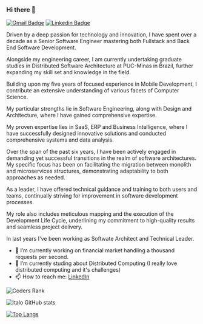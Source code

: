 ### Hi there 👋

[![Gmail Badge](https://img.shields.io/badge/-Gmail-c14438?style=flat-square&logo=Gmail&logoColor=white&link=mailto:flaubert165@gmail.com)](mailto:flaubert165@gmail.com)
[![Linkedin Badge](https://img.shields.io/badge/-LinkedIn-blue?style=flat-square&logo=Linkedin&logoColor=white&link=https://www.linkedin.com/in/ifsantana/)](https://www.linkedin.com/in/ifsantana/)

Driven by a deep passion for technology and innovation, I have spent over a decade as a Senior Software Engineer mastering both Fullstack and Back End Software Development. 

Alongside my engineering career, I am currently undertaking graduate studies in Distributed Software Architecture at PUC-Minas in Brazil, further expanding my skill set and knowledge in the field.

Building upon my five years of focused experience in Mobile Development, I contribute an extensive understanding of various facets of Computer Science. 

My particular strengths lie in Software Engineering, along with Design and Architecture, where I have gained comprehensive expertise.

My proven expertise lies in SaaS, ERP and Business Intelligence, where I have successfully designed innovative solutions and conducted comprehensive systems and data analysis. 

Over the span of the past six years, I have been actively engaged in demanding yet successful transitions in the realm of software architectures. My specific focus has been on facilitating the migration between monolith and microservices structures, demonstrating adaptability to both approaches as needed.

As a leader, I have offered technical guidance and training to both users and teams, continually striving for improvement in software development processes. 

My role also includes meticulous mapping and the execution of the Development Life Cycle, underlining my commitment to high-quality results and seamless project delivery.

In last years I've been working as Softwate Architect and Technical Leader.

- 🔭 I’m currently working on financial market handling a thousand requests per second.
- 🌱 I’m currently studing about Distributed Computing (I really love distributed computing and it's challenges)
- 📫 How to reach me: [LinkedIn](https://www.linkedin.com/in/ifsantana/)

![Coders Rank](https://cr-ss-service.azurewebsites.net/api/ScreenShot?widget=summary&username=ifsantana&show-avatar=true)

![Italo GitHub stats](https://github-readme-stats.vercel.app/api?username=ifsantana&count_private=true&show_icons=true&theme=tokyonight)

[![Top Langs](https://github-readme-stats.vercel.app/api/top-langs/?username=ifsantana&count_private=true&layout=compact&theme=tokyonight&hide=javascript,c,c%2B%2B,objective-c,typescript,makefile,css,html,batchfile,shell,livescript,python,smalltalk,powershell,tsql)](https://github.com/ifsantana)


<!--
**flaubert165/flaubert165** is a ✨ _special_ ✨ repository because its `README.md` (this file) appears on your GitHub profile.

Here are some ideas to get you started:

- 
...
- 👯 I’m looking to collaborate on ...
- 🤔 I’m looking for help with ...
- 💬 Ask me about ...
-
- 😄 Pronouns: ...
- ⚡ Fun fact: ... 
-->
